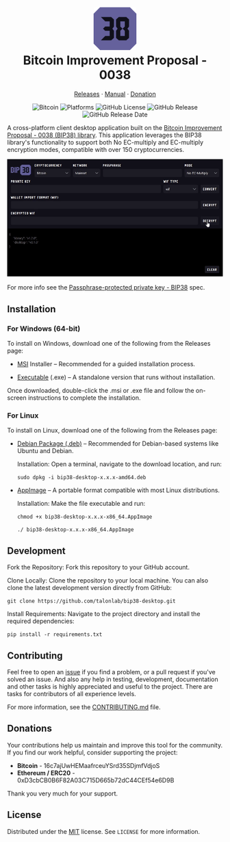 <h1 align="center" style="border-bottom: none">
    <img height="100" alt="BIP38" src="data/bip38.svg"><br>Bitcoin Improvement Proposal - 0038
</h1>

<p align="center">
    <a href="https://github.com/talonlab/bip38-desktop/releases" target="_blank">Releases</a> · <a href="https://talonlab.gitbook.io/bip38/manual" target="_blank">Manual</a> ·  <a href="#donations">Donation</a>
</p>

<div align="center">

![Bitcoin](https://img.shields.io/badge/Bitcoin-FF9900?logo=bitcoin&logoColor=white)
![Platforms](https://img.shields.io/badge/platforms-Windows%20%7C%20Linux-blue)
![GitHub License](https://img.shields.io/github/license/talonlab/bip38-desktop?color=black)
![GitHub Release](https://img.shields.io/github/v/release/talonlab/bip38-desktop)
![GitHub Release Date](https://img.shields.io/github/release-date/talonlab/bip38-desktop)

</div>

A cross-platform client desktop application built on the [Bitcoin Improvement Proposal - 0038 (BIP38) library](https://github.com/talonlab/python-bip38). This application leverages the BIP38 library's functionality to support both No EC-multiply and EC-multiply encryption modes, compatible with over 150 cryptocurrencies.

![Desktop Application](data/bip38.gif)

For more info see the [Passphrase-protected private key - BIP38](https://en.bitcoin.it/wiki/BIP_0038) spec.

## Installation

### For Windows (64-bit)

To install on Windows, download one of the following from the Releases page:

- [MSI](https://github.com/talonlab/bip38-desktop/releases) Installer – Recommended for a guided installation process.

- [Executable](https://github.com/talonlab/bip38-desktop/releases) (.exe) – A standalone version that runs without installation.

Once downloaded, double-click the .msi or .exe file and follow the on-screen instructions to complete the installation.

### For Linux

To install on Linux, download one of the following from the Releases page:

- [Debian Package (.deb)](https://github.com/talonlab/bip38-desktop/releases) – Recommended for Debian-based systems like Ubuntu and Debian.

    Installation: Open a terminal, navigate to the download location, and run:
    ```
    sudo dpkg -i bip38-desktop-x.x.x-amd64.deb
    ```

- [AppImage](https://github.com/talonlab/bip38-desktop/releases) – A portable format compatible with most Linux distributions.

    Installation: Make the file executable and run:
    ```
    chmod +x bip38-desktop-x.x.x-x86_64.AppImage
    ```
    ```
    ./ bip38-desktop-x.x.x-x86_64.AppImage
    ```


## Development

Fork the Repository: Fork this repository to your GitHub account.

Clone Locally: Clone the repository to your local machine. You can also clone the latest development version directly from GitHub:

```
git clone https://github.com/talonlab/bip38-desktop.git
```

Install Requirements: Navigate to the project directory and install the required dependencies:

```
pip install -r requirements.txt
```


## Contributing

Feel free to open an [issue](https://github.com/talonlab/bip38-desktop/issues) if you find a problem,
or a pull request if you've solved an issue. And also any help in testing, development,
documentation and other tasks is highly appreciated and useful to the project.
There are tasks for contributors of all experience levels.

For more information, see the [CONTRIBUTING.md](https://github.com/talonlab/bip38-desktop/blob/master/CONTRIBUTING.md) file.

## Donations

Your contributions help us maintain and improve this tool for the community. 
If you find our work helpful, consider supporting the project:

- **Bitcoin** - 16c7ajUwHEMaafrceuYSrd35SDjmfVdjoS
- **Ethereum / ERC20** - 0xD3cbCB0B6F82A03C715D665b72dC44CEf54e6D9B

Thank you very much for your support.

## License

Distributed under the [MIT](https://github.com/talonlab/bip38-desktop/blob/master/LICENSE) license. See ``LICENSE`` for more information.
